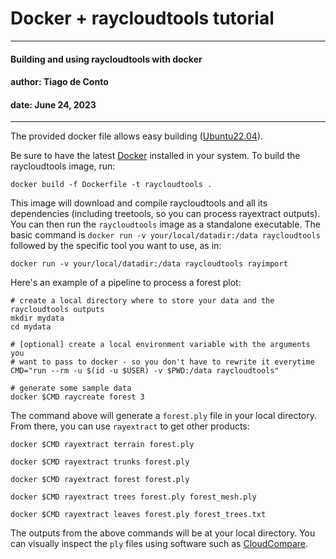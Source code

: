 # Docker + raycloudtools tutorial
---
#### Building and using raycloudtools with docker
#### author: Tiago de Conto
#### date: June 24, 2023
---

The provided docker file allows easy building ([Ubuntu22.04](https://hub.docker.com/_/ubuntu/)).

Be sure to have the latest [Docker](https://docs.docker.com/engine/install/) installed in your system. To build the raycloudtools image, run:

```
docker build -f Dockerfile -t raycloudtools .
```

This image will download and compile raycloudtools and all its dependencies (including treetools, so you can process rayextract outputs). You can then run the `raycloudtools` image as a standalone executable. The basic command is `docker run -v your/local/datadir:/data raycloudtools` followed by the specific tool you want to use, as in: 

```
docker run -v your/local/datadir:/data raycloudtools rayimport
```

Here's an example of a pipeline to process a forest plot:

```
# create a local directory where to store your data and the raycloudtools outputs
mkdir mydata
cd mydata

# [optional] create a local environment variable with the arguments you 
# want to pass to docker - so you don't have to rewrite it everytime
CMD="run --rm -u $(id -u $USER) -v $PWD:/data raycloudtools"

# generate some sample data
docker $CMD raycreate forest 3
```

The command above will generate a `forest.ply` file in your local directory. From there, you can use `rayextract` to get other products:

```
docker $CMD rayextract terrain forest.ply

docker $CMD rayextract trunks forest.ply

docker $CMD rayextract forest forest.ply

docker $CMD rayextract trees forest.ply forest_mesh.ply

docker $CMD rayextract leaves forest.ply forest_trees.txt
```

The outputs from the above commands will be at your local directory. You can visually inspect the `ply` files using software such as [CloudCompare](https://www.danielgm.net/cc/).
